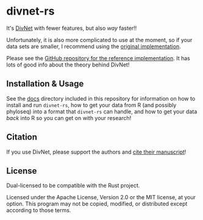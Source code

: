 # divnet-rs

It's [DivNet](https://github.com/adw96/DivNet) with fewer features, but also *way* faster!!

Unfortunately, it is also more complicated to use at the moment, so if your data sets are smaller, I recommend using the [original implementation](https://github.com/adw96/DivNet).

Please see the [GitHub repository for the reference implementation](https://github.com/adw96/DivNet).  It has lots of good info about the theory behind DivNet!

## Installation & Usage

See the [docs](./TODO) directory included in this repository for information on
how to install and run `divnet-rs`, how to get your data from R (and possibly
phyloseq) into a format that `divnet-rs` can handle, and how to get your data
*back* into R so you can get on with your research!

## Citation

If you use DivNet, please support the authors and [cite their manuscript](https://doi.org/10.1093/biostatistics/kxaa015)!

## License

Dual-licensed to be compatible with the Rust project.

Licensed under the Apache License, Version 2.0 or the MIT license, at your option. This program may not be copied, modified, or distributed except according to those terms.
